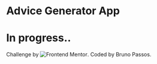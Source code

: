 # Advice Generator App

<h1>In progress..</h1>

Challenge by ![Frontend Mentor](https://www.frontendmentor.io/home). Coded by Bruno Passos. 

